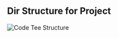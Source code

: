 
## Dir Structure for Project

![Code Tee Structure](https://github.com/muarshad01/Microservices-in-Go/blob/main/images/code_tree.png)
